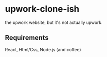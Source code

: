 # upwork-clone-ish
the upwork website, but it's not actually upwork.

## Requirements

React, Html/Css, Node.js (and coffee)
